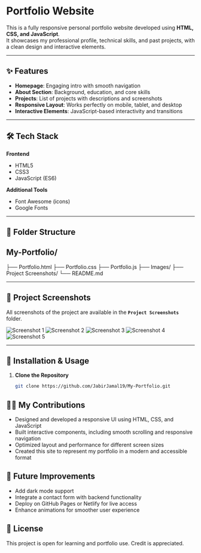 # Portfolio Website

This is a fully responsive personal portfolio website developed using **HTML, CSS, and JavaScript**.  
It showcases my professional profile, technical skills, and past projects, with a clean design and interactive elements.

---

## ✨ Features
- **Homepage**: Engaging intro with smooth navigation  
- **About Section**: Background, education, and core skills  
- **Projects**: List of projects with descriptions and screenshots  
- **Responsive Layout**: Works perfectly on mobile, tablet, and desktop  
- **Interactive Elements**: JavaScript-based interactivity and transitions  

---

## 🛠️ Tech Stack
**Frontend**
- HTML5  
- CSS3  
- JavaScript (ES6)  

**Additional Tools**
- Font Awesome (icons)  
- Google Fonts  

---

## 📂 Folder Structure

## My-Portfolio/
├── Portfolio.html
├── Portfolio.css
├── Portfolio.js
├── Images/
├── Project Screenshots/
└── README.md


---

## 📸 Project Screenshots
All screenshots of the project are available in the **`Project Screenshots`** folder.

![Screenshot 1](ProjectScreenshots/screenshot1.png)
![Screenshot 2](ProjectScreenshots/screenshot2.png)
![Screenshot 3](ProjectScreenshots/screenshot3.png)
![Screenshot 4](ProjectScreenshots/screenshot4.png)
![Screenshot 5](ProjectScreenshots/screenshot5.png)

---

## 🚀 Installation & Usage
1. **Clone the Repository**  
   ```bash
   git clone https://github.com/JabirJamal19/My-Portfolio.git

## 👨‍💻 My Contributions
- Designed and developed a responsive UI using HTML, CSS, and JavaScript
- Built interactive components, including smooth scrolling and responsive navigation
- Optimized layout and performance for different screen sizes
- Created this site to represent my portfolio in a modern and accessible format

## 🔮 Future Improvements
- Add dark mode support
- Integrate a contact form with backend functionality
- Deploy on GitHub Pages or Netlify for live access
- Enhance animations for smoother user experience

## 📜 License
This project is open for learning and portfolio use. Credit is appreciated.
